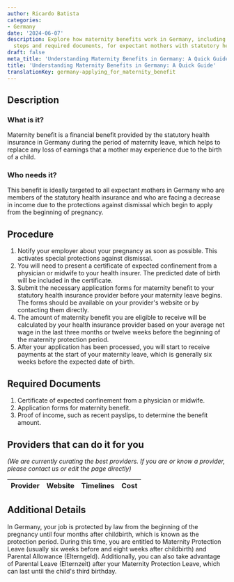 ```yaml
---
author: Ricardo Batista
categories:
- Germany
date: '2024-06-07'
description: Explore how maternity benefits work in Germany, including application
  steps and required documents, for expectant mothers with statutory health insurance.
draft: false
meta_title: 'Understanding Maternity Benefits in Germany: A Quick Guide'
title: 'Understanding Maternity Benefits in Germany: A Quick Guide'
translationKey: germany-applying_for_maternity_benefit
---
```


## Description
### What is it?
Maternity benefit is a financial benefit provided by the statutory health insurance in Germany during the period of maternity leave, which helps to replace any loss of earnings that a mother may experience due to the birth of a child.

### Who needs it?
This benefit is ideally targeted to all expectant mothers in Germany who are members of the statutory health insurance and who are facing a decrease in income due to the protections against dismissal which begin to apply from the beginning of pregnancy.

## Procedure
1. Notify your employer about your pregnancy as soon as possible. This activates special protections against dismissal.
2. You will need to present a certificate of expected confinement from a physician or midwife to your health insurer. The predicted date of birth will be included in the certificate.
3. Submit the necessary application forms for maternity benefit to your statutory health insurance provider before your maternity leave begins. The forms should be available on your provider's website or by contacting them directly.
4. The amount of maternity benefit you are eligible to receive will be calculated by your health insurance provider based on your average net wage in the last three months or twelve weeks before the beginning of the maternity protection period.
5. After your application has been processed, you will start to receive payments at the start of your maternity leave, which is generally six weeks before the expected date of birth.

## Required Documents
1. Certificate of expected confinement from a physician or midwife.
2. Application forms for maternity benefit.
3. Proof of income, such as recent payslips, to determine the benefit amount.

## Providers that can do it for you
_(We are currently curating the best providers. If you are or know a provider, please contact us or edit the page directly)_

| Provider        |     Website     |     Timelines    |       Cost      |
| --------------- | --------------- |  :-------------: | :-------------: |

## Additional Details
In Germany, your job is protected by law from the beginning of the pregnancy until four months after childbirth, which is known as the protection period. During this time, you are entitled to Maternity Protection Leave (usually six weeks before and eight weeks after childbirth) and Parental Allowance (Elterngeld). Additionally, you can also take advantage of Parental Leave (Elternzeit) after your Maternity Protection Leave, which can last until the child's third birthday.
